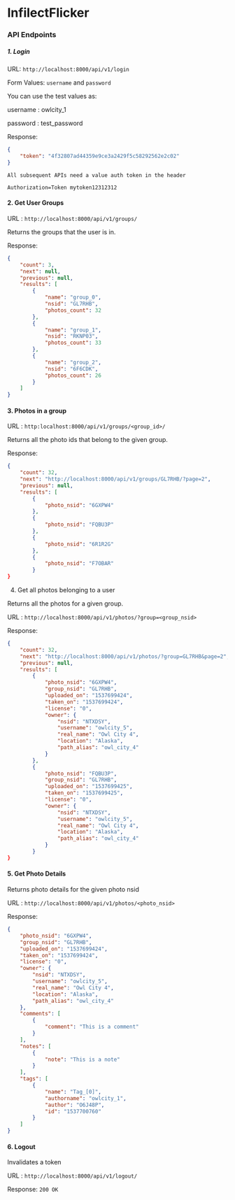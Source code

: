 # InfilectFlicker

### API Endpoints

##### 1. Login

URL: `http://localhost:8000/api/v1/login`

Form Values: `username` and `password`

You can use the test values as:

username : owlcity_1

password : test_password

Response:

```json
{
    "token": "4f32807ad44359e9ce3a2429f5c58292562e2c02"
}
```

`All subsequent APIs need a value auth token in the header`

`Authorization=Token mytoken12312312`



#### 2. Get User Groups

URL : `http://localhost:8000/api/v1/groups/`

Returns the groups that the user is in.

Response:

```json
{
	"count": 3,
	"next": null,
	"previous": null,
	"results": [
		{
			"name": "group_0",
			"nsid": "GL7RHB",
			"photos_count": 32
		},
		{
			"name": "group_1",
			"nsid": "RKNP03",
			"photos_count": 33
		},
		{
			"name": "group_2",
			"nsid": "6F6CDK",
			"photos_count": 26
		}
	]
}
```

#### 3. Photos in a group

URL : `http:localhost:8000/api/v1/groups/<group_id>/`

Returns all the photo ids that belong to the given group.

Response: 

```json
{
	"count": 32,
	"next": "http://localhost:8000/api/v1/groups/GL7RHB/?page=2",
	"previous": null,
	"results": [
		{
			"photo_nsid": "6GXPW4"
		},
		{
			"photo_nsid": "FQBU3P"
		},
		{
			"photo_nsid": "6R1R2G"
		},
		{
			"photo_nsid": "F7OBAR"
		}
}
```

4. Get all photos belonging to a user

Returns all the photos for a given group.

URL : `http://localhost:8000/api/v1/photos/?group=<group_nsid>`

Response: 

```json
{
	"count": 32,
	"next": "http://localhost:8000/api/v1/photos/?group=GL7RHB&page=2",
	"previous": null,
	"results": [
		{
			"photo_nsid": "6GXPW4",
			"group_nsid": "GL7RHB",
			"uploaded_on": "1537699424",
			"taken_on": "1537699424",
			"license": "0",
			"owner": {
				"nsid": "NTXDSY",
				"username": "owlcity_5",
				"real_name": "Owl City 4",
				"location": "Alaska",
				"path_alias": "owl_city_4"
			}
		},
		{
			"photo_nsid": "FQBU3P",
			"group_nsid": "GL7RHB",
			"uploaded_on": "1537699425",
			"taken_on": "1537699425",
			"license": "0",
			"owner": {
				"nsid": "NTXDSY",
				"username": "owlcity_5",
				"real_name": "Owl City 4",
				"location": "Alaska",
				"path_alias": "owl_city_4"
			}
		}
}
```


#### 5. Get Photo Details

Returns photo details for the given photo nsid

URL : `http://localhost:8000/api/v1/photos/<photo_nsid>`

Response: 

```json
{
	"photo_nsid": "6GXPW4",
	"group_nsid": "GL7RHB",
	"uploaded_on": "1537699424",
	"taken_on": "1537699424",
	"license": "0",
	"owner": {
		"nsid": "NTXDSY",
		"username": "owlcity_5",
		"real_name": "Owl City 4",
		"location": "Alaska",
		"path_alias": "owl_city_4"
	},
	"comments": [
		{
			"comment": "This is a comment"
		}
	],
	"notes": [
		{
			"note": "This is a note"
		}
	],
	"tags": [
		{
			"name": "Tag_[0]",
			"authorname": "owlcity_1",
			"author": "O6J48P",
			"id": "1537700760"
		}
	]
}
```


#### 6. Logout

Invalidates a token

URL : `http://localhost:8000/api/v1/logout/`

Response: `200 OK`
